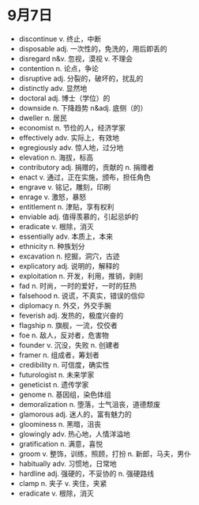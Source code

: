 # 9月7日

- discontinue v. 终止，中断
- disposable adj. 一次性的，免洗的，用后即丢的
- disregard n&v. 忽视，漠视 v. 不理会
- contention n. 论点，争论
- disruptive adj. 分裂的，破坏的，扰乱的
- distinctly adv. 显然地
- doctoral adj. 博士（学位）的
- downside n. 下降趋势 n&adj. 底侧（的）
- dweller n. 居民
- economist n. 节俭的人，经济学家
- effectively adv. 实际上，有效地
- egregiously adv. 惊人地，过分地
- elevation n. 海拔，标高
- contributory adj. 捐赠的，贡献的 n. 捐赠者
- enact v. 通过，正在实施，颁布，担任角色
- engrave v. 铭记，雕刻，印刷
- enrage v. 激怒，暴怒
- entitlement n. 津贴，享有权利
- enviable adj. 值得羡慕的，引起忌妒的
- eradicate v. 根除，消灭
- essentially adv. 本质上，本来
- ethnicity n. 种族划分
- excavation n. 挖掘，洞穴，古迹
- explicatory adj. 说明的，解释的
- exploitation n. 开发，利用，推销，剥削
- fad n. 时尚，一时的爱好，一时的狂热
- falsehood n. 说谎，不真实，错误的信仰
- diplomacy n. 外交，外交手腕
- feverish adj. 发热的，极度兴奋的
- flagship n. 旗舰，一流，佼佼者
- foe n. 敌人，反对者，危害物
- founder v. 沉没，失败 n. 创建者
- framer n. 组成者，筹划者
- credibility n. 可信度，确实性
- futurologist n. 未来学家
- geneticist n. 遗传学家
- genome n. 基因组，染色体组
- demoralization n. 堕落，士气沮丧，道德颓废
- glamorous adj. 迷人的，富有魅力的
- gloominess n. 黑暗，沮丧
- glowingly adv. 热心地，人情洋溢地
- gratification n. 满意，喜悦
- groom v. 整饰，训练，照顾，打扮 n. 新郎，马夫，男仆
- habitually adv. 习惯地，日常地
- hardline adj. 强硬的，不妥协的 n. 强硬路线
- clamp n. 夹子 v. 夹住，夹紧
- eradicate v. 根除，消灭
